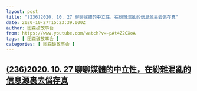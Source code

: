 ```yaml
---
layout: post
title: "(236)2020. 10. 27 聊聊媒體的中立性，在紛雜混亂的信息源裏去僞存真"
date: 2020-10-27T15:23:39.000Z
author: 图森破故事会
from: https://www.youtube.com/watch?v=-pAt4Z2QXoA
tags: [ 图森破故事会 ]
categories: [ 图森破故事会 ]
---
```

<!--1603812219000-->
[(236)2020. 10. 27 聊聊媒體的中立性，在紛雜混亂的信息源裏去僞存真](https://www.youtube.com/watch?v=-pAt4Z2QXoA)
------

<div>

</div>
